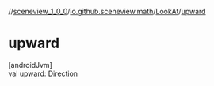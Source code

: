 //[sceneview_1_0_0](../../../index.md)/[io.github.sceneview.math](../index.md)/[LookAt](index.md)/[upward](upward.md)

# upward

[androidJvm]\
val [upward](upward.md): [Direction](../index.md#1758682841%2FClasslikes%2F-602047187)

